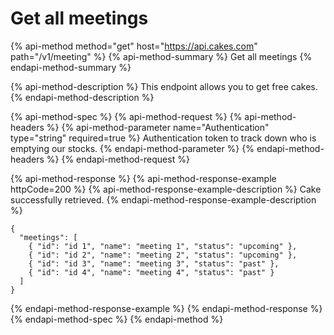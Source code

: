 # Get all meetings

{% api-method method="get" host="https://api.cakes.com" path="/v1/meeting" %}
{% api-method-summary %}
Get all meetings
{% endapi-method-summary %}

{% api-method-description %}
This endpoint allows you to get free cakes.
{% endapi-method-description %}

{% api-method-spec %}
{% api-method-request %}
{% api-method-headers %}
{% api-method-parameter name="Authentication" type="string" required=true %}
Authentication token to track down who is emptying our stocks.
{% endapi-method-parameter %}
{% endapi-method-headers %}
{% endapi-method-request %}

{% api-method-response %}
{% api-method-response-example httpCode=200 %}
{% api-method-response-example-description %}
Cake successfully retrieved.
{% endapi-method-response-example-description %}

```
{
  "meetings": [
    { "id": "id 1", "name": "meeting 1", "status": "upcoming" },
    { "id": "id 2", "name": "meeting 2", "status": "upcoming" },
    { "id": "id 3", "name": "meeting 3", "status": "past" },
    { "id": "id 4", "name": "meeting 4", "status": "past" }
  ]
}
```
{% endapi-method-response-example %}
{% endapi-method-response %}
{% endapi-method-spec %}
{% endapi-method %}



